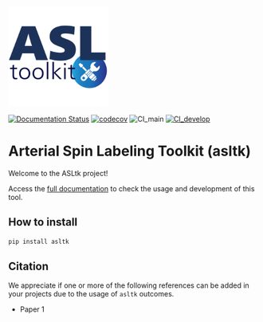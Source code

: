 <img src="https://raw.githubusercontent.com/LOAMRI/asltk/refs/heads/develop/docs/assets/asltk-logo.png" width=200>

[![Documentation Status](https://readthedocs.org/projects/asltk/badge/?version=latest)](https://asltk.readthedocs.io/en/latest/?badge=latest)
[![codecov](https://codecov.io/gh/LOAMRI/asltk/graph/badge.svg?token=1W8GQ7SLU9)](https://codecov.io/gh/LOAMRI/asltk)
![CI_main](https://github.com/LOAMRI/asltk/actions/workflows/ci_main.yaml/badge.svg)
[![CI_develop](https://github.com/LOAMRI/asltk/actions/workflows/ci_develop.yaml/badge.svg)](https://github.com/LOAMRI/asltk/actions/workflows/ci_develop.yaml)

# Arterial Spin Labeling Toolkit (asltk)

Welcome to the ASLtk project!

Access the [full documentation](https://asltk.readthedocs.io/en/latest/) to check the usage and development of this tool.

## How to install

```bash
pip install asltk
```

## Citation

We appreciate if one or more of the following references can be added in your projects due to the usage of `asltk` outcomes.

* Paper 1
